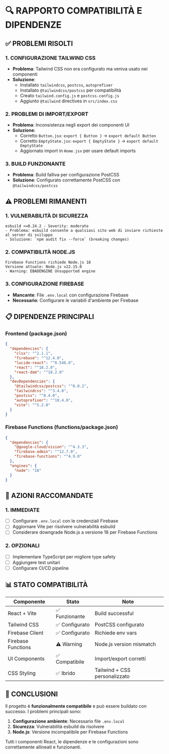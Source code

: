 # 🔍 RAPPORTO COMPATIBILITÀ E DIPENDENZE

## ✅ **PROBLEMI RISOLTI**

### 1. **CONFIGURAZIONE TAILWIND CSS**

- **Problema**: Tailwind CSS non era configurato ma veniva usato nei componenti
- **Soluzione**:
  - Installato `tailwindcss`, `postcss`, `autoprefixer`
  - Installato `@tailwindcss/postcss` per compatibilità
  - Creato `tailwind.config.js` e `postcss.config.js`
  - Aggiunto `@tailwind` directives in `src/index.css`

### 2. **PROBLEMI DI IMPORT/EXPORT**

- **Problema**: Inconsistenza negli export dei componenti UI
- **Soluzione**:
  - Corretto `Button.jsx`: `export { Button }` → `export default Button`
  - Corretto `EmptyState.jsx`: `export { EmptyState }` → `export default EmptyState`
  - Aggiornato import in `Home.jsx` per usare default imports

### 3. **BUILD FUNZIONANTE**

- **Problema**: Build falliva per configurazione PostCSS
- **Soluzione**: Configurato correttamente PostCSS con `@tailwindcss/postcss`

## ⚠️ **PROBLEMI RIMANENTI**

### 1. **VULNERABILITÀ DI SICUREZZA**

```
esbuild <=0.24.2 - Severity: moderate
- Problema: esbuild consente a qualsiasi sito web di inviare richieste al server di sviluppo
- Soluzione: `npm audit fix --force` (breaking changes)
```

### 2. **COMPATIBILITÀ NODE.JS**

```
Firebase Functions richiede Node.js 18
Versione attuale: Node.js v22.15.0
- Warning: EBADENGINE Unsupported engine
```

### 3. **CONFIGURAZIONE FIREBASE**

- **Mancante**: File `.env.local` con configurazione Firebase
- **Necessario**: Configurare le variabili d'ambiente per Firebase

## 📋 **DIPENDENZE PRINCIPALI**

### Frontend (package.json)

```json
{
  "dependencies": {
    "clsx": "^2.1.1",
    "firebase": "^12.4.0",
    "lucide-react": "^0.546.0",
    "react": "^18.2.0",
    "react-dom": "^18.2.0"
  },
  "devDependencies": {
    "@tailwindcss/postcss": "^0.0.2",
    "tailwindcss": "^3.4.0",
    "postcss": "^8.4.0",
    "autoprefixer": "^10.4.0",
    "vite": "^5.2.0"
  }
}
```

### Firebase Functions (functions/package.json)

```json
{
  "dependencies": {
    "@google-cloud/vision": "^4.3.3",
    "firebase-admin": "^12.7.0",
    "firebase-functions": "^4.9.0"
  },
  "engines": {
    "node": "18"
  }
}
```

## 🔧 **AZIONI RACCOMANDATE**

### 1. **IMMEDIATE**

- [ ] Configurare `.env.local` con le credenziali Firebase
- [ ] Aggiornare Vite per risolvere vulnerabilità esbuild
- [ ] Considerare downgrade Node.js a versione 18 per Firebase Functions

### 2. **OPZIONALI**

- [ ] Implementare TypeScript per migliore type safety
- [ ] Aggiungere test unitari
- [ ] Configurare CI/CD pipeline

## 📊 **STATO COMPATIBILITÀ**

| Componente         | Stato          | Note                          |
| ------------------ | -------------- | ----------------------------- |
| React + Vite       | ✅ Funzionante | Build successful              |
| Tailwind CSS       | ✅ Configurato | PostCSS configurato           |
| Firebase Client    | ✅ Configurato | Richiede env vars             |
| Firebase Functions | ⚠️ Warning     | Node.js version mismatch      |
| UI Components      | ✅ Compatibile | Import/export corretti        |
| CSS Styling        | ✅ Ibrido      | Tailwind + CSS personalizzato |

## 🎯 **CONCLUSIONI**

Il progetto è **funzionalmente compatibile** e può essere buildato con successo. I problemi principali sono:

1. **Configurazione ambiente**: Necessario file `.env.local`
2. **Sicurezza**: Vulnerabilità esbuild da risolvere
3. **Node.js**: Versione incompatibile per Firebase Functions

Tutti i componenti React, le dipendenze e le configurazioni sono correttamente allineati e funzionanti.
